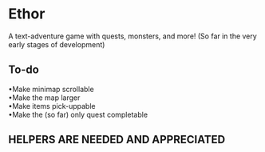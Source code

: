 # Ethor
A text-adventure game with quests, monsters, and more!
(So far in the very early stages of development)
## To-do
•Make minimap scrollable  
•Make the map larger  
•Make items pick-uppable  
•Make the (so far) only quest completable   
## HELPERS ARE NEEDED AND APPRECIATED
